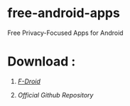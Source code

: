 # free-android-apps
Free Privacy-Focused Apps for Android

# Download :
1. [*F-Droid*](https://f-droid.org/)

2. *Official Github Repository*
